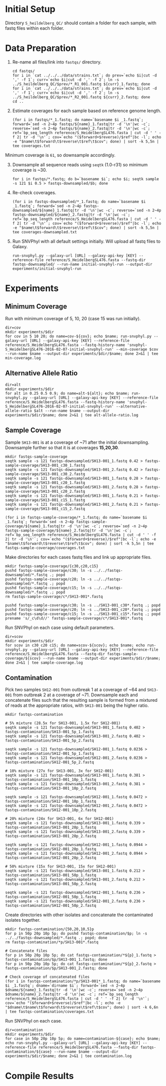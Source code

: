 # Initial Setup

Directory `S_heildelberg_QC/` should contain a folder for each sample, with fastq files within each folder.

# Data Preparation

1. Re-name all files/link into `fastqs/` directory.

    ```
    cd fastqs/
    for i in `cat ../../../data/strains.txt`; do prev=`echo $i|cut -d ',' -f 1`; curr=`echo $i|cut -d ',' -f 2`; ln -s ../S_heildelberg_QC/$prev/*_R1_001.fastq ${curr}_1.fastq; done
    for i in `cat ../../../data/strains.txt`; do prev=`echo $i|cut -d ',' -f 1`; curr=`echo $i|cut -d ',' -f 2`; ln -s ../S_heildelberg_QC/$prev/*_R2_001.fastq ${curr}_2.fastq; done
    cd ..
    ```

2. Estimate coverages for each sample based on reference genome length.

    ```
    (for i in fastqs/*_1.fastq; do name=`basename $i _1.fastq`; forward=`sed -n 2~4p fastqs/${name}_1.fastq|tr -d '\n'|wc -c`; reverse=`sed -n 2~4p fastqs/${name}_2.fastq|tr -d '\n'|wc -c`; ref=`bp_seq_length reference/S_HeidelbergSL476.fasta | cut -d ' ' -f 2| tr -d '\n'`; cov=`echo "($forward+$reverse)/$ref"|bc -l`; echo -e "$name\t$forward\t$reverse\t$ref\t$cov"; done) | sort -k 5,5n | tee coverages.txt
    ```

Minimum coverage is `61`, so downsample accordingly.

3. Downsample all sequence reads using `seqtk` (1.0-r31) so minimum coverage is ~30.

    ```
    for i in fastqs/*.fastq; do b=`basename $i`; echo $i; seqtk sample -s 121 $i 0.5 > fastqs-downsampled/$b; done
    ```

4. Re-check coverages.

    ```
    (for i in fastqs-downsampled/*_1.fastq; do name=`basename $i _1.fastq`; forward=`sed -n 2~4p fastqs-downsampled/${name}_1.fastq|tr -d '\n'|wc -c`; reverse=`sed -n 2~4p fastqs-downsampled/${name}_2.fastq|tr -d '\n'|wc -c`; ref=`bp_seq_length reference/S_HeidelbergSL476.fasta | cut -d ' ' -f 2| tr -d '\n'`; cov=`echo "($forward+$reverse)/$ref"|bc -l`; echo -e "$name\t$forward\t$reverse\t$ref\t$cov"; done) | sort -k 5,5n | tee coverages-downsampled.txt
    ```

5. Run SNVPhyl with all default settings initially.  Will upload all fastq files to Galaxy.

    ```
    run-snvphyl.py --galaxy-url [URL] --galaxy-api-key [KEY] --reference-file reference/S_HeidelbergSL476.fasta --fastq-dir fastqs-downsampled/ --run-name initial-snvphyl-run --output-dir experiments/initial-snvphyl-run
    ```

# Experiments

## Minimum Coverage

Run with minimum coverage of 5, 10, 20 (case 15 was run initially).

```
dir=cov
mkdir experiments/$dir
for cov in 5 10 20; do name=cov-${cov}; echo $name; run-snvphyl.py --galaxy-url [URL] --galaxy-api-key [KEY] --reference-file reference/S_HeidelbergSL476.fasta --fastq-history-name 'snvphyl-S_HeidelbergSL476-2016-02-07-initial-snvphyl-run' --min-coverage $cov --run-name $name --output-dir experiments/$dir/$name; done 2>&1 | tee min-coverage.log
```

## Alternative Allele Ratio

```
dir=alt
mkdir experiments/$dir
for alt in 0.25 0.5 0.9; do name=alt-${alt}; echo $name; run-snvphyl.py --galaxy-url [URL] --galaxy-api-key [KEY] --reference-file reference/S_HeidelbergSL476.fasta --fastq-history-name 'snvphyl-S_HeidelbergSL476-2016-02-07-initial-snvphyl-run' --alternative-allele-ratio $alt --run-name $name --output-dir experiments/$dir/$name; done 2>&1 | tee alt-allele-ratio.log
```

## Sample Coverage

Sample `SH13-001` is at a coverage of ~71 after the initial downsampling.  Downsample further so that it is at coverages **15,20,30**.

```
mkdir fastqs-sample-coverage
seqtk sample -s 121 fastqs-downsampled/SH13-001_1.fastq 0.42 > fastqs-sample-coverage/SH13-001_c30_1.fastq
seqtk sample -s 121 fastqs-downsampled/SH13-001_2.fastq 0.42 > fastqs-sample-coverage/SH13-001_c30_2.fastq
seqtk sample -s 121 fastqs-downsampled/SH13-001_1.fastq 0.28 > fastqs-sample-coverage/SH13-001_c20_1.fastq
seqtk sample -s 121 fastqs-downsampled/SH13-001_2.fastq 0.28 > fastqs-sample-coverage/SH13-001_c20_2.fastq
seqtk sample -s 121 fastqs-downsampled/SH13-001_1.fastq 0.21 > fastqs-sample-coverage/SH13-001_c15_1.fastq
seqtk sample -s 121 fastqs-downsampled/SH13-001_2.fastq 0.21 > fastqs-sample-coverage/SH13-001_c15_2.fastq

(for i in fastqs-sample-coverage/*_1.fastq; do name=`basename $i _1.fastq`; forward=`sed -n 2~4p fastqs-sample-coverage/${name}_1.fastq|tr -d '\n'|wc -c`; reverse=`sed -n 2~4p fastqs-sample-coverage/${name}_2.fastq|tr -d '\n'|wc -c`; ref=`bp_seq_length reference/S_HeidelbergSL476.fasta | cut -d ' ' -f 2| tr -d '\n'`; cov=`echo "($forward+$reverse)/$ref"|bc -l`; echo -e "$name\t$forward\t$reverse\t$ref\t$cov"; done) | sort -k 5,5n | tee fastqs-sample-coverage/coverages.txt
```

Make directories for each cases fastq files and link up appropriate files.

```
mkdir fastqs-sample-coverage/{c30,c20,c15}
pushd fastqs-sample-coverage/c30; ln -s ../../fastqs-downsampled/*.fastq .; popd
pushd fastqs-sample-coverage/c20; ln -s ../../fastqs-downsampled/*.fastq .; popd
pushd fastqs-sample-coverage/c15; ln -s ../../fastqs-downsampled/*.fastq .; popd
rm fastqs-sample-coverage/c*/SH13-001*.fastq

pushd fastqs-sample-coverage/c30; ln -s ../SH13-001_c30*.fastq .; popd
pushd fastqs-sample-coverage/c20; ln -s ../SH13-001_c20*.fastq .; popd
pushd fastqs-sample-coverage/c15; ln -s ../SH13-001_c15*.fastq .; popd
prename 's/_c\d\d//' fastqs-sample-coverage/c*/SH13-001*.fastq
```

Run SNVPhyl on each case using default parameters.

```
dir=scov
mkdir experiments/$dir
for scov in c30 c20 c15; do name=scov-${scov}; echo $name; echo run-snvphyl.py --galaxy-url [URL] --galaxy-api-key [KEY] --reference-file reference/S_HeidelbergSL476.fasta --fastq-dir fastqs-sample-coverage/${scov} --run-name $name --output-dir experiments/$dir/$name; done 2>&1 | tee sample-coverage.log
```

## Contamination

Pick two samples `SH12-001` from outbreak 1 at a coverage of ~64 and `SH13-001` from outbreak 2 at a coverage of ~71. Downsample each and concatenate files such that the resulting sample is formed from a mixtured of reads at the appropriate ratios, with `SH13-001` being the higher ratio.

```
mkdir fastqs-contamination

# 5% mixture (28.5x for SH13-001, 1.5x for SH12-001)
seqtk sample -s 121 fastqs-downsampled/SH13-001_1.fastq 0.402 > fastqs-contamination/SH13-001_5p_1.fastq
seqtk sample -s 121 fastqs-downsampled/SH13-001_2.fastq 0.402 > fastqs-contamination/SH13-001_5p_2.fastq

seqtk sample -s 121 fastqs-downsampled/SH12-001_1.fastq 0.0236 > fastqs-contamination/SH12-001_5p_1.fastq
seqtk sample -s 121 fastqs-downsampled/SH12-001_2.fastq 0.0236 > fastqs-contamination/SH12-001_5p_2.fastq

# 10% mixture (27x for SH13-001, 3x for SH12-001)
seqtk sample -s 121 fastqs-downsampled/SH13-001_1.fastq 0.381 > fastqs-contamination/SH13-001_10p_1.fastq
seqtk sample -s 121 fastqs-downsampled/SH13-001_2.fastq 0.381 > fastqs-contamination/SH13-001_10p_2.fastq

seqtk sample -s 121 fastqs-downsampled/SH12-001_1.fastq 0.0472 > fastqs-contamination/SH12-001_10p_1.fastq
seqtk sample -s 121 fastqs-downsampled/SH12-001_2.fastq 0.0472 > fastqs-contamination/SH12-001_10p_2.fastq

# 20% mixture (24x for SH13-001, 6x for SH12-001)
seqtk sample -s 121 fastqs-downsampled/SH13-001_1.fastq 0.339 > fastqs-contamination/SH13-001_20p_1.fastq
seqtk sample -s 121 fastqs-downsampled/SH13-001_2.fastq 0.339 > fastqs-contamination/SH13-001_20p_2.fastq

seqtk sample -s 121 fastqs-downsampled/SH12-001_1.fastq 0.0944 > fastqs-contamination/SH12-001_20p_1.fastq
seqtk sample -s 121 fastqs-downsampled/SH12-001_2.fastq 0.0944 > fastqs-contamination/SH12-001_20p_2.fastq

# 50% mixture (15x for SH13-001, 15x for SH12-001)
seqtk sample -s 121 fastqs-downsampled/SH13-001_1.fastq 0.212 > fastqs-contamination/SH13-001_50p_1.fastq
seqtk sample -s 121 fastqs-downsampled/SH13-001_2.fastq 0.212 > fastqs-contamination/SH13-001_50p_2.fastq

seqtk sample -s 121 fastqs-downsampled/SH12-001_1.fastq 0.236 > fastqs-contamination/SH12-001_50p_1.fastq
seqtk sample -s 121 fastqs-downsampled/SH12-001_2.fastq 0.236 > fastqs-contamination/SH12-001_50p_2.fastq
```

Create directories with other isolates and concatenate the contaminated isolates together.

```
mkdir fastqs-contamination/{50,20,10,5}p
for p in 50p 20p 10p 5p; do pushd fastqs-contamination/$p; ln -s ../../fastqs-downsampled/*.fastq .; popd; done
rm fastqs-contamination/*p/SH13-001*.fastq

# Concatenate files
for p in 50p 20p 10p 5p; do cat fastqs-contamination/*${p}_1.fastq > fastqs-contamination/$p/SH13-001_1.fastq; done
for p in 50p 20p 10p 5p; do cat fastqs-contamination/*${p}_2.fastq > fastqs-contamination/$p/SH13-001_2.fastq; done

# Check coverage of concatenated files
(for i in fastqs-contamination/*p/SH13-001*_1.fastq; do name=`basename $i _1.fastq`; dname=`dirname $i`; forward=`sed -n 2~4p $dname/${name}_1.fastq|tr -d '\n'|wc -c`; reverse=`sed -n 2~4p $dname/${name}_2.fastq|tr -d '\n'|wc -c`; ref=`bp_seq_length reference/S_HeidelbergSL476.fasta | cut -d ' ' -f 2| tr -d '\n'`; cov=`echo "($forward+$reverse)/$ref"|bc -l`; echo -e "$dname\t$name\t$forward\t$reverse\t$ref\t$cov"; done) | sort -k 6,6n | tee fastqs-contamination/coverages.txt
```

Run SNVPhyl on each case.

```
dir=contamination
mkdir experiments/$dir
for case in 50p 20p 10p 5p; do name=contamination-${case}; echo $name; echo run-snvphyl.py --galaxy-url [URL] --galaxy-api-key [KEY] --reference-file reference/S_HeidelbergSL476.fasta --fastq-dir fastqs-contamination/${case} --run-name $name --output-dir experiments/$dir/$name; done 2>&1 | tee contamination.log
```

# Compile Results


